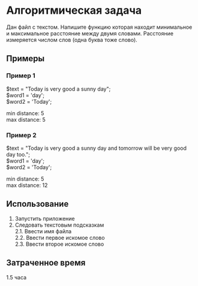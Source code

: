 # Алгоритмическая задача
Дан файл с текстом. Напишите функцию которая находит минимальное и максимальное расстояние между двумя словами. Расстояние измеряется числом слов (одна буква тоже слово).

## Примеры
### Пример 1
$text = "Today is very good a sunny day";  
$word1 = 'day';  
$word2 = 'Today';

min distance: 5  
max distance: 5

### Пример 2
$text = "Today is very good a sunny day and tomorrow will be very good day too.";  
$word1 = 'day';  
$word2 = 'Today';

min distance: 5  
max distance: 12

## Использование
1. Запустить приложение
2. Следовать текстовым подсказкам  
2.1. Ввести имя файла  
2.2. Ввести первое искомое слово  
2.3. Ввести второе искомое слово

## Затраченное время 
1.5 часа
